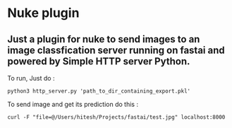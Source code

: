 # Nuke plugin

## Just a plugin for nuke to send images to an image classfication server running on fastai and powered by Simple HTTP server Python.

To run,  Just do :

```shell
python3 http_server.py 'path_to_dir_containing_export.pkl'
```



To send image and get its prediction do this : 

```shell
curl -F "file=@/Users/hitesh/Projects/fastai/test.jpg" localhost:8000
```

